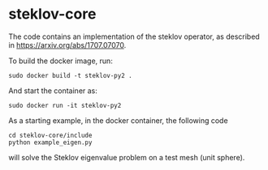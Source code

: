 # steklov-core
The code contains an implementation of the steklov operator, as described in https://arxiv.org/abs/1707.07070.

To build the docker image, run:
```shell
sudo docker build -t steklov-py2 .
```

And start the container as:
```shell
sudo docker run -it steklov-py2
```
As a starting example, in the docker container, the following code 
```shell
cd steklov-core/include
python example_eigen.py
```
will solve the Steklov eigenvalue problem on a test mesh (unit sphere).  
